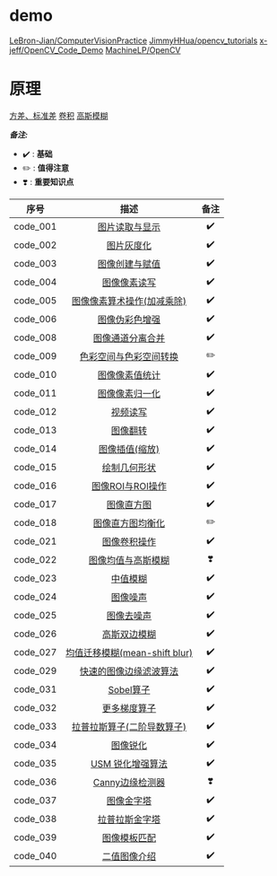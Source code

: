 # demo
[LeBron-Jian/ComputerVisionPractice](https://github.com/LeBron-Jian/ComputerVisionPractice)
[JimmyHHua/opencv_tutorials](https://github.com/JimmyHHua/opencv_tutorials/blob/master/README_CN.md)
[x-jeff/OpenCV_Code_Demo](https://github.com/x-jeff/OpenCV_Code_Demo)
[MachineLP/OpenCV](https://github.com/MachineLP/OpenCV-)

# 原理
[方差、标准差](https://zhuanlan.zhihu.com/p/83410946)
[卷积](https://www.zhihu.com/question/22298352/answer/637156871)
[高斯模糊](https://www.zhihu.com/question/54918332)

***备注:***

- ✔️ : **基础**
- ✏️ : **值得注意**
- ❣️ : **重要知识点**

序号    | 描述   | 备注
:--------: | :--------: | :--------:
code_001 | [图片读取与显示](cpp/code_001.cpp)   | ✔️
code_002 | [图片灰度化](cpp/code_002.cpp)   | ✔️
code_003 | [图像创建与赋值](cpp/code_003.cpp)   | ✔️
code_004 | [图像像素读写](cpp/code_004.cpp)   | ✔️
code_005 | [图像像素算术操作(加减乘除)](cpp/code_005.cpp)   | ✔️
code_006 | [图像伪彩色增强](cpp/code_006.cpp)   | ✔️
code_008 | [图像通道分离合并](cpp/code_008.cpp)   | ✔️
code_009 | [色彩空间与色彩空间转换](cpp/code_009.cpp)   | ✏️
code_010 | [图像像素值统计](cpp/code_010.cpp)   | ✔️
code_011 | [图像像素归一化](cpp/code_011.cpp)   | ✔️
code_012 | [视频读写](cpp/code_012.cpp)   | ✔️
code_013 | [图像翻转](cpp/code_013.cpp)   | ✔️
code_014 | [图像插值(缩放)](cpp/code_014.cpp)   | ✔️
code_015 | [绘制几何形状](cpp/code_015.cpp)   | ✔️
code_016 | [图像ROI与ROI操作](cpp/code_016.cpp)   | ✔️
code_017 | [图像直方图](cpp/code_017.cpp)   | ✔️
code_018 | [图像直方图均衡化](cpp/code_018.cpp)   | ✏️
code_021 | [图像卷积操作](cpp/code_021.cpp)   | ✔️
code_022 | [图像均值与高斯模糊](cpp/code_022.cpp)   | ❣️
code_023 | [中值模糊](cpp/code_022.cpp)   | ✔️
code_024 | [图像噪声](cpp/code_024.cpp)   | ✔️
code_025 | [图像去噪声](cpp/code_025.cpp)   | ✔️
code_026 | [高斯双边模糊](cpp/code_026.cpp)   | ✔️
code_027 | [均值迁移模糊(mean-shift blur)](cpp/code_027.cpp)   | ✔️
code_029 | [快速的图像边缘滤波算法](cpp/code_029/opencv_029.py)   | ✔️
code_031 | [Sobel算子](cpp/code_031.cpp)   | ✔️
code_032 | [更多梯度算子]()   | ✔️
code_033 | [拉普拉斯算子(二阶导数算子)](cpp/code_033.cpp)   | ✔️
code_034 | [图像锐化](cpp/code_034.cpp)   | ✔️
code_035 | [USM 锐化增强算法](cpp/code_035.cpp)   | ✔️
code_036 | [Canny边缘检测器](cpp/code_036.cpp)   | ❣️
code_037 | [图像金字塔](cpp/code_037.cpp)   | ✔️
code_038 | [拉普拉斯金字塔]()   | ✔️
code_039 | [图像模板匹配](cpp/code_039.cpp)   | ✔️
code_040 | [二值图像介绍](cpp/code_040.cpp)   | ✔️
